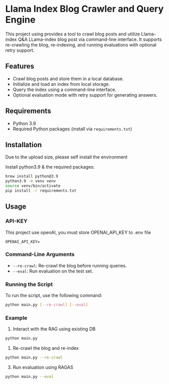 # Llama Index Blog Crawler and Query Engine

This project using provides a tool to crawl blog posts and utilize Llama-index Q&A LLama-index blog post via command-line interface. It supports re-crawling the blog, re-indexing, and running evaluations with optional retry support.

## Features

- Crawl blog posts and store them in a local database.
- Initialize and load an index from local storage.
- Query the index using a command-line interface.
- Optional evaluation mode with retry support for generating answers.

## Requirements

- Python 3.9
- Required Python packages (install via `requirements.txt`)

## Installation
Due to the upload size, please self install the environment

Install python3.9 & the required packages:
```sh
brew install python@3.9
python3.9 -m venv venv
source venv/bin/activate
pip install -r requirements.txt
```

## Usage

### API-KEY
This project use openAI, you must store OPENAI_API_KEY to .env file

```
OPENAI_API_KEY=
```

### Command-Line Arguments

- `--re-crawl`: Re-crawl the blog before running queries.
- `--eval`: Run evaluation on the test set.

### Running the Script

To run the script, use the following command:
```sh
python main.py [--re-crawl] [--eval]
```

### Example
1. Interact with the RAG using existing DB 
```sh
python main.py
```

1. Re-crawl the blog and re-index
```sh
python main.py --re-crawl
```

3. Run evaluation using RAGAS
```sh
python main.py --eval
```

